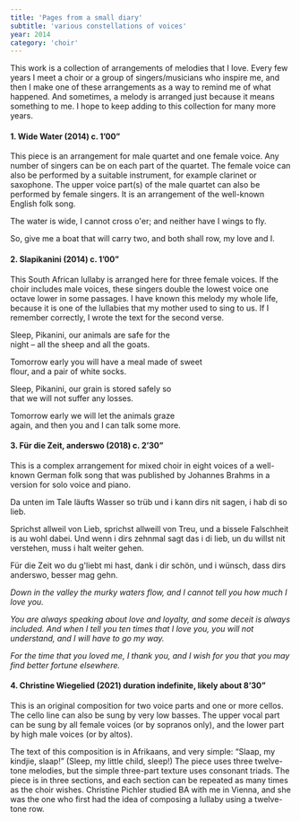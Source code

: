 ```yaml
---
title: 'Pages from a small diary'
subtitle: 'various constellations of voices'
year: 2014
category: 'choir'
---
```


This work is a collection of arrangements of melodies that I love. Every few years I meet a choir or a group of singers/musicians who inspire me, and then I make one of these arrangements as a way to remind me of what happened. And sometimes, a melody is arranged just because it means something to me. I hope to keep adding to this collection for many more years.

#### 1. Wide Water (2014) c. 1’00”
This piece is an arrangement for male quartet and one female voice. Any number of singers can be on each part of the quartet. The female voice can also be performed by a suitable instrument, for example clarinet or saxophone. The upper voice part(s) of the male quartet can also be performed by female singers. It is an arrangement of the well-known English folk song.

The water is wide, I cannot cross o'er; and neither have I wings to fly.

So, give me a boat that will carry two, and both shall row, my love and I.

#### 2. Slapikanini (2014) c. 1’00”
This South African lullaby is arranged here for three female voices. If the choir includes male voices, these singers double the lowest voice one octave lower in some passages. I have known this melody my whole life, because it is one of the lullabies that my mother used to sing to us. If I remember correctly, I wrote the text for the second verse.

Sleep, Pikanini, our animals are safe for the  
night – all the sheep and all the goats.

Tomorrow early you will have a meal made of sweet  
flour, and a pair of white socks.

Sleep, Pikanini, our grain is stored safely so  
that we will not suffer any losses.

Tomorrow early we will let the animals graze  
again, and then you and I can talk some more.

#### 3. Für die Zeit, anderswo (2018) c. 2’30”
This is a complex arrangement for mixed choir in eight voices of a well-known German folk song that was published by Johannes Brahms in a version for solo voice and piano.

Da unten im Tale läufts Wasser so trüb und i kann dirs nit sagen, i hab di so lieb.

Sprichst allweil von Lieb, sprichst allweill von
Treu, und a bissele Falschheit is au wohl dabei.
Und wenn i dirs zehnmal sagt das i di lieb,
un du willst nit verstehen, muss i halt weiter gehen.

Für die Zeit wo du g'liebt mi hast, dank i dir schön, und i wünsch, dass dirs anderswo, besser mag gehn.

<i>Down in the valley the murky waters flow,
and I cannot tell you how much I love you.

You are always speaking about love and loyalty, and some deceit is always included.
And when I tell you ten times that I love you, you will not understand, and I will have to go my way.

For the time that you loved me, I thank you, and I wish for you that you may find better fortune elsewhere.</i>

#### 4. Christine Wiegelied (2021) duration indefinite, likely about 8’30”

This is an original composition for two voice parts and one or more cellos. The cello line can also be sung by very low basses. The upper vocal part can be sung by all female voices (or by sopranos only), and the lower part by high male voices (or by altos).

The text of this composition is in Afrikaans, and very simple: “Slaap, my kindjie, slaap!” (Sleep, my little child, sleep!) The piece uses three twelve-tone melodies, but the simple three-part texture uses consonant triads. The piece is in three sections, and each section can be repeated as many times as the choir wishes. Christine Pichler studied BA with me in Vienna, and she was the one who first had the idea of composing a lullaby using a twelve-tone row.